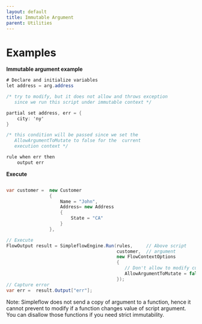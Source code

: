 ```yaml
---
layout: default
title: Immutable Argument
parent: Utilities
---
```


# Examples

**Immutable argument example**

```csharp
# Declare and initialize variables 
let address = arg.address

/* try to modify, but it does not allow and throws exception 
   since we run this script under immutable context */

partial set address, err = {
    city: 'ny'
}

/* this condition will be passed since we set the 
   AllowArgumentToMutate to false for the  current 
   execution context */

rule when err then 
    output err

```
**Execute**

```csharp

var customer =  new Customer 
                { 
                    Name = "John",  
                    Address= new Address
                    {
                        State = "CA"
                    }
                },

// Execute 
FlowOutput result = SimpleflowEngine.Run(rules,     // Above script
                                         customer,  // argument
                                         new FlowContextOptions
                                         {
                                            // Don't allow to modify customer object
                                            AllowArgumentToMutate = false 
                                         });
// Capture error
var err =  result.Output["err"];
```
Note: Simpleflow does not send a copy of argument to a function, hence it cannot prevent to modify if a function changes value of script argument. You can disallow those functions if you need strict immutability.